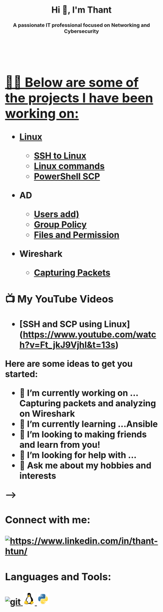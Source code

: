 <h1 align="center">Hi 👋, I'm Thant </h1>
<h3 align="center">A passionate IT professional focused on Networking and Cybersecurity </h3>

<h1><br/><a href="https://github.com/thant-htun">
<h2>👨‍💻 Below are some of the projects I have been working on:</h2>


- <b>Linux</b>
  - [SSH to Linux](https://github.com/....)
  - [Linux commands](https://github.com/j....)
  - [PowerShell SCP](https://github.com/....)
  
- <b>AD 
  - [Users add)](https://github.com/....)
  - [Group Policy](https://github.com/....)
  - [Files and Permission](https://github.com/...)
- <b>Wireshark</b>
  - [Capturing Packets](https://github.com/....)

<h3>📺 My YouTube Videos</h3>

- [SSH and SCP using Linux] (https://www.youtube.com/watch?v=Ft_jkJ9VjhI&t=13s)

Here are some ideas to get you started:

- 🔭 I’m currently working on ... Capturing packets and analyzing on Wireshark 
- 🌱 I’m currently learning ...Ansible
- 👯 I’m looking to making friends and learn from you!
- 🤔 I’m looking for help with ...
- 💬 Ask me about my hobbies and interests

-->


<h3 align="left">Connect with me:</h3>
<p align="left">
<a href="https://linkedin.com/in/thant-htun/" target="blank"><img align="center" src="https://raw.githubusercontent.com/rahuldkjain/github-profile-readme-generator/master/src/images/icons/Social/linked-in-alt.svg" alt="https://www.linkedin.com/in/thant-htun/" height="30" width="40" /></a>
</p>

<h3 align="left">Languages and Tools:</h3>
<p align="left"> <a href="https://git-scm.com/" target="_blank" rel="noreferrer"> <img src="https://www.vectorlogo.zone/logos/git-scm/git-scm-icon.svg" alt="git" width="40" height="40"/> </a> <a href="https://www.linux.org/" target="_blank" rel="noreferrer"> <img src="https://raw.githubusercontent.com/devicons/devicon/master/icons/linux/linux-original.svg" alt="linux" width="40" height="40"/> </a> <a href="https://www.python.org" target="_blank" rel="noreferrer"> <img src="https://raw.githubusercontent.com/devicons/devicon/master/icons/python/python-original.svg" alt="python" width="40" height="40"/> </a> </p>
